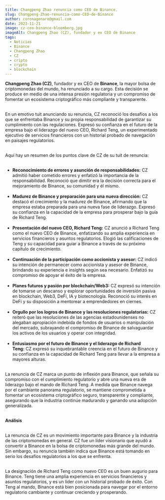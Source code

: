 ```yaml
---
title: Changpeng Zhao renuncia como CEO de Binance.
slug: Changpeng-Zhao-renuncia-como-CEO-de-Binance
author: coronagenaro@gmail.com
date: 2023-11-21
image: cz-ceo-binance-bloomberg.jpg
imageAlt: Changpeng Zhao (CZ), fundador y ex CEO de Binance
tags:
  - Noticias
  - Binance
  - Changpeng Zhao
  - CZ
  - cripto
  - crypto
  - blockchain
---
```

**Changpeng Zhao (CZ)**, fundador y ex CEO de **Binance**, la mayor bolsa de criptomonedas del mundo, ha renunciado a su cargo. Esta decisión se produce en medio de una intensa presión regulatoria y un compromiso de fomentar un ecosistema criptográfico más compliante y transparente.<br/><br/>

En un emotivo tuit anunciando su renuncia, CZ reconoció los desafíos a los que se enfrentaba Binance y su propia responsabilidad de garantizar su cumplimiento con las regulaciones. Expresó su confianza en el futuro de la empresa bajo el liderazgo del nuevo CEO, Richard Teng, un experimentado ejecutivo de servicios financieros con un historial probado de navegación en paisajes regulatorios.<br/><br/>

Aquí hay un resumen de los puntos clave de CZ de su tuit de renuncia:<br/><br/>

* **Reconocimiento de errores y asunción de responsabilidades:** CZ admitió haber cometido errores y enfatizó la importancia de la responsabilidad. Reconoció que dimitir era la decisión correcta para el mejoramiento de Binance, su comunidad y él mismo.<br/><br/>
* **Madurez de Binance y preparación para una nueva dirección:** CZ destacó el crecimiento y la madurez de Binance, afirmando que la empresa estaba preparada para una nueva fase de liderazgo. Expresó su confianza en la capacidad de la empresa para prosperar bajo la guía de Richard Teng.<br/><br/>
* **Presentación del nuevo CEO, Richard Teng:** CZ anunció a Richard Teng como el nuevo CEO de Binance, enfatizando su amplia experiencia en servicios financieros y asuntos regulatorios. Elogió las calificaciones de Teng y su capacidad para guiar a Binance a través de su próximo capítulo de crecimiento.<br/><br/>
* **Continuación de la participación como accionista y asesor:** CZ indicó su intención de permanecer como accionista y asesor de Binance, brindando su experiencia e insights según sea necesario. Enfatizó su compromiso de apoyar el éxito de la empresa.<br/><br/>
* **Planes futuros y pasión por blockchain/Web3:** CZ expresó su intención de tomarse un descanso y explorar oportunidades de inversión pasiva en blockchain, Web3, DeFi, IA y biotecnología. Reconoció su interés en DeFi y su disposición a mentorear a emprendedores en ciernes.<br/><br/>
* **Orgullo por los logros de Binance y las resoluciones regulatorias:** CZ reiteró que las resoluciones de las agencias estadounidenses no alegaban apropiación indebida de fondos de usuarios o manipulación del mercado, subrayando el compromiso de Binance de salvaguardar los activos de los usuarios y operar con integridad.<br/><br/>
* **Entusiasmo por el futuro de Binance y el liderazgo de Richard Teng:** CZ expresó su inquebrantable creencia en el futuro de Binance y su confianza en la capacidad de Richard Teng para llevar a la empresa a mayores alturas.<br/><br/>

La renuncia de CZ marca un punto de inflexión para Binance, que señala su compromiso con el cumplimiento regulatorio y abre una nueva era de liderazgo bajo el mando de Richard Teng. A medida que Binance navega por el cambiante panorama regulatorio, se mantiene comprometida a fomentar un ecosistema criptográfico seguro, transparente y compliante, asegurando que la industria continúe madurando y ganando una adopción generalizada.<br/><br/>

**Análisis**<br/><br/>

La renuncia de CZ es un movimiento importante para Binance y la industria de las criptomonedas en general. CZ fue un líder visionario que ayudó a convertir a Binance en la bolsa de criptomonedas más grande del mundo. Sin embargo, su renuncia también indica que Binance está tomando en serio los desafíos regulatorios a los que se enfrenta.<br/><br/>

La designación de Richard Teng como nuevo CEO es un buen augurio para Binance. Teng tiene una amplia experiencia en servicios financieros y asuntos regulatorios, y es un líder con un historial probado de éxito. Con Teng al mando, Binance está bien posicionada para navegar por el entorno regulatorio cambiante y continuar creciendo y prosperando.

<!--EndFragment-->